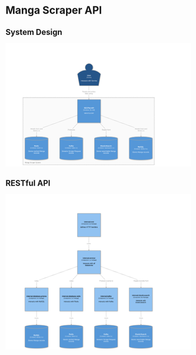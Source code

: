 # Manga Scraper API

## System Design
![RESTful API](docs/diagrams/Containers.svg)

## RESTful API
![RESTful API](docs/diagrams/RESTful_API.svg)
